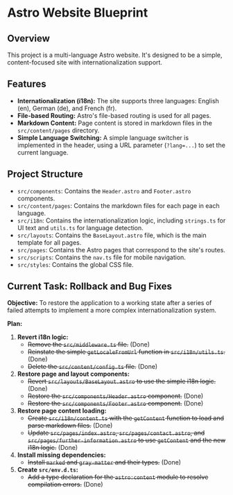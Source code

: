 
# Astro Website Blueprint

## Overview

This project is a multi-language Astro website. It's designed to be a simple, content-focused site with internationalization support.

## Features

*   **Internationalization (i18n):** The site supports three languages: English (en), German (de), and French (fr).
*   **File-based Routing:** Astro's file-based routing is used for all pages.
*   **Markdown Content:** Page content is stored in markdown files in the `src/content/pages` directory.
*   **Simple Language Switching:** A simple language switcher is implemented in the header, using a URL parameter (`?lang=...`) to set the current language.

## Project Structure

*   `src/components`: Contains the `Header.astro` and `Footer.astro` components.
*   `src/content/pages`: Contains the markdown files for each page in each language.
*   `src/i18n`: Contains the internationalization logic, including `strings.ts` for UI text and `utils.ts` for language detection.
*   `src/layouts`: Contains the `BaseLayout.astro` file, which is the main template for all pages.
*   `src/pages`: Contains the Astro pages that correspond to the site's routes.
*   `src/scripts`: Contains the `nav.ts` file for mobile navigation.
*   `src/styles`: Contains the global CSS file.

## Current Task: Rollback and Bug Fixes

**Objective:** To restore the application to a working state after a series of failed attempts to implement a more complex internationalization system.

**Plan:**

1.  **Revert i18n logic:**
    *   ~~Remove the `src/middleware.ts` file.~~ (Done)
    *   ~~Reinstate the simple `getLocaleFromUrl` function in `src/i18n/utils.ts`.~~ (Done)
    *   ~~Delete the `src/content/config.ts` file.~~ (Done)
2.  **Restore page and layout components:**
    *   ~~Revert `src/layouts/BaseLayout.astro` to use the simple i18n logic.~~ (Done)
    *   ~~Restore the `src/components/Header.astro` component.~~ (Done)
    *   ~~Restore the `src/components/Footer.astro` component.~~ (Done)
3.  **Restore page content loading:**
    *   ~~Create `src/i18n/content.ts` with the `getContent` function to load and parse markdown files.~~ (Done)
    *   ~~Update `src/pages/index.astro`, `src/pages/contact.astro`, and `src/pages/further-information.astro` to use `getContent` and the new i18n logic.~~ (Done)
4.  **Install missing dependencies:**
    *   ~~Install `marked` and `gray-matter` and their types.~~ (Done)
5.  **Create `src/env.d.ts`:**
    *   ~~Add a type declaration for the `astro:content` module to resolve compilation errors.~~ (Done)
